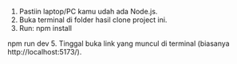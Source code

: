 1. Pastiin laptop/PC kamu udah ada Node.js.
2. Buka terminal di folder hasil clone project ini.
3. Run:
 npm install

 npm run dev
5. Tinggal buka link yang muncul di terminal (biasanya http://localhost:5173/).
